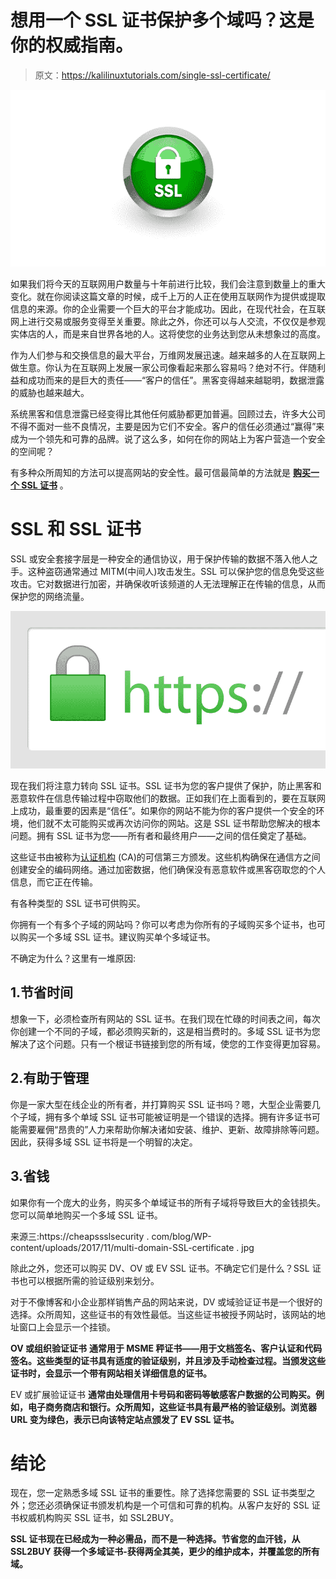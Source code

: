 # 想用一个 SSL 证书保护多个域吗？这是你的权威指南。

> 原文：<https://kalilinuxtutorials.com/single-ssl-certificate/>

[![SSL certificate](img//9091767fd5ef45c21e2e2b0c1cffc40f.png "SSL certificate")](https://1.bp.blogspot.com/-uMggdmo54fU/X0JIfxwACVI/AAAAAAAAKQA/DvvhSm4ot8gd6l3s9WeTYe1BRZO-8GmHQCLcBGAsYHQ/d/ssl.png)

如果我们将今天的互联网用户数量与十年前进行比较，我们会注意到数量上的重大变化。就在你阅读这篇文章的时候，成千上万的人正在使用互联网作为提供或提取信息的来源。你的企业需要一个巨大的平台才能成功。因此，在现代社会，在互联网上进行交易或服务变得至关重要。除此之外，你还可以与人交流，不仅仅是参观实体店的人，而是来自世界各地的人。这将使您的业务达到您从未想象过的高度。

作为人们参与和交换信息的最大平台，万维网发展迅速。越来越多的人在互联网上做生意。你认为在互联网上发展一家公司像看起来那么容易吗？绝对不行。伴随利益和成功而来的是巨大的责任——“客户的信任”。黑客变得越来越聪明，数据泄露的威胁也越来越大。

系统黑客和信息泄露已经变得比其他任何威胁都更加普遍。回顾过去，许多大公司不得不面对一些不良情况，主要是因为它们不安全。客户的信任必须通过“赢得”来成为一个领先和可靠的品牌。说了这么多，如何在你的网站上为客户营造一个安全的空间呢？

有多种众所周知的方法可以提高网站的安全性。最可信最简单的方法就是 [**购买一个 SSL 证书**](https://www.ssl2buy.com/) 。

# SSL 和 SSL 证书

SSL 或安全套接字层是一种安全的通信协议，用于保护传输的数据不落入他人之手。这种盗窃通常通过 MITM(中间人)攻击发生。SSL 可以保护您的信息免受这些攻击。它对数据进行加密，并确保收听该频道的人无法理解正在传输的信息，从而保护您的网络流量。

![](img//e7c93e632e769ea62d0811a19a84e545.png)

现在我们将注意力转向 SSL 证书。SSL 证书为您的客户提供了保护，防止黑客和恶意软件在信息传输过程中窃取他们的数据。正如我们在上面看到的，要在互联网上成功，最重要的因素是“信任”。如果你的网站不能为你的客户提供一个安全的环境，他们就不太可能购买或再次访问你的网站。这是 SSL 证书帮助您解决的根本问题。拥有 SSL 证书为您——所有者和最终用户——之间的信任奠定了基础。

这些证书由被称为[认证机构](https://en.wikipedia.org/wiki/Certificate_authority) (CA)的可信第三方颁发。这些机构确保在通信方之间创建安全的编码网络。通过加密数据，他们确保没有恶意软件或黑客窃取您的个人信息，而它正在传输。

有各种类型的 SSL 证书可供购买。

你拥有一个有多个子域的网站吗？你可以考虑为你所有的子域购买多个证书，也可以购买一个多域 SSL 证书。建议购买单个多域证书。

不确定为什么？这里有一堆原因:

## 1.节省时间

想象一下，必须检查所有网站的 SSL 证书。在我们现在忙碌的时间表之间，每次你创建一个不同的子域，都必须购买新的，这是相当费时的。多域 SSL 证书为您解决了这个问题。只有一个根证书链接到您的所有域，使您的工作变得更加容易。

## 2.有助于管理

你是一家大型在线企业的所有者，并打算购买 SSL 证书吗？嗯，大型企业需要几个子域，拥有多个单域 SSL 证书可能被证明是一个错误的选择。拥有许多证书可能需要雇佣“昂贵的”人力来帮助你解决诸如安装、维护、更新、故障排除等问题。因此，获得多域 SSL 证书将是一个明智的决定。

## 3.省钱

如果你有一个庞大的业务，购买多个单域证书的所有子域将导致巨大的金钱损失。您可以简单地购买一个多域 SSL 证书。

来源三:https://cheapssslsecurity . com/blog/WP-content/uploads/2017/11/multi-domain-SSL-certificate . jpg

除此之外，您还可以购买 DV、OV 或 EV SSL 证书。不确定它们是什么？SSL 证书也可以根据所需的验证级别来划分。

对于不像博客和小企业那样销售产品的网站来说，DV 或域验证证书是一个很好的选择。众所周知，这些证书的有效性最低。当这些证书被授予网站时，该网站的地址窗口上会显示一个挂锁。

**OV 或组织验证证书** **通常用于 MSME 秤证书——用于文档签名、客户认证和代码签名。这些类型的证书具有适度的验证级别，并且涉及手动检查过程。当颁发这些证书时，会显示一个带有网站相关详细信息的证书。**

EV 或扩展验证证书 **通常由处理信用卡号码和密码等敏感客户数据的公司购买。例如，电子商务商店和银行。众所周知，这些证书具有最严格的验证级别。浏览器 URL 变为绿色，表示已向该特定站点颁发了 EV SSL 证书。**

# **结论**

现在，您一定熟悉多域 SSL 证书的重要性。除了选择您需要的 SSL 证书类型之外；您还必须确保证书颁发机构是一个可信和可靠的机构。从客户友好的 SSL 证书权威机构购买 SSL 证书，如 SSL2BUY。

 **SSL 证书现在已经成为一种必需品，而不是一种选择。节省您的血汗钱，从 SSL2BUY 获得一个多域证书-获得两全其美，更少的维护成本，并覆盖您的所有域。**